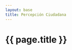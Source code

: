 ```yaml
---
layout: base
title: Percepción Ciudadana
---
```


<style>
.barchart {
    height: 100px;
}
</style>

<h1 class='thin orange'>{{ page.title }}</h1>
<div class='row'>
    <div class='tabla-de-agendas' id='chart'>
        <!-- Charts Here -->
    </div>
</div>

<!-- Libraries -->
<script src="{{ site.baseurl }}/js/lib/d3.v3.min.js" charset="utf-8"></script>
<script src="{{ site.baseurl }}/js/lib/underscore.js" charset="utf-8"></script>
<script src="{{ site.baseurl }}/js/lib/backbone.js" charset="utf-8"></script>
<script src="{{ site.baseurl }}/js/candidatometro.js"></script>

<script>

    var jsonUrl = '{{ site.baseurl }}/data/percepcion_ciudadana.json';

    var dset = Candidatometro.Dataset()
        .json(jsonUrl);




    var a = {};
    _.extend(a, Backbone.Events);

    a.listenTo(dset, 'dataset:ready', function() {

        var from = new Date('2013-10-01'),
            to = new Date('2013-12-31');

        var data = [
            {name: 'Evelyn Matthei Fornet',          img: 'fot_evelyn_matthei.jpg'},
            {name: 'Michelle Bachelet Jeria',        img: 'fot_michelle_bachelet.jpg'},
            {name: 'Marco Enríquez-Ominami Gumucio', img: 'fot_marco_enriquez-ominami.jpg'},
            {name: 'Alfredo Sfeir Younis',           img: 'fot_alfredo_sfeir.jpg'},
            {name: 'Roxana Miranda Meneses',         img: 'fot_roxana_miranda.jpg'},
            {name: 'Marcel Claude Reyes',            img: 'fot_marcel_claude.jpg'},
            {name: 'Ricardo Israel Zipper',          img: 'fot_ricardo_israel.jpg'},
            {name: 'Tomás Jocelyn-Holt Letelier',    img: 'fot_tomas_jocelyn-holt.jpg'},
            {name: 'Franco Parisi Fernández',        img: 'fot_franco_parisi.jpg'}
        ];


        data.forEach(function(d) {
            d.data = dset.items().get(d.name);
        });

        var barchart = Candidatometro.BarChart()
            .domain(d3.time.days(from, to));

        var rowCandidato = d3.select('#chart').selectAll('div.row.candidato')
            .data(data)
            .enter()
            .append('div')
            .attr('class', 'row candidato');

        // Avatar
        var divAvatar = rowCandidato.append('div')
            .attr('class', 'col-sm-2 avatar');

        divAvatar
            .append('img')
            .attr('class', 'img-circle img-responsive')
            .attr('src', function(d) { return '{{ site.baseurl }}/img/' + d.img; });

        divAvatar.append('h6')
            .attr('class', 'bold uc')
            .text(function(d) {
                var name = d.name.split(' ');
                return name[0] + ' ' + name[1];
            });

        var divGraph = rowCandidato.append('div')
            .attr('class', 'col-sm-10 graph')
            .call(barchart);




    });

</script>

